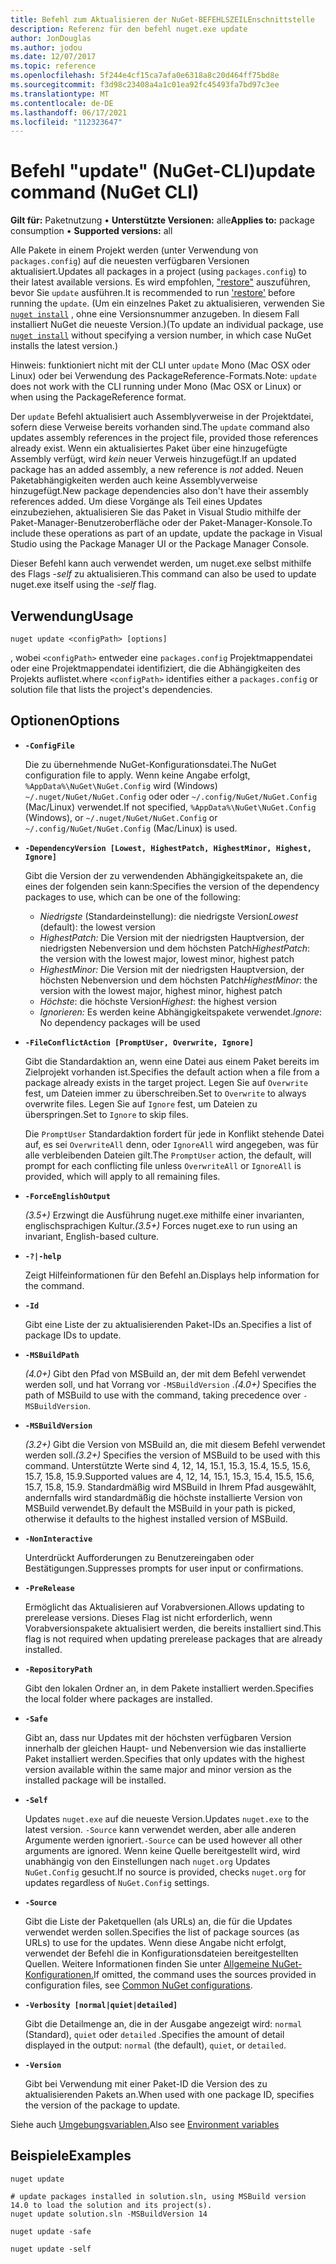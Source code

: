 ```yaml
---
title: Befehl zum Aktualisieren der NuGet-BEFEHLSZEILEnschnittstelle
description: Referenz für den befehl nuget.exe update
author: JonDouglas
ms.author: jodou
ms.date: 12/07/2017
ms.topic: reference
ms.openlocfilehash: 5f244e4cf15ca7afa0e6318a8c20d464ff75bd8e
ms.sourcegitcommit: f3d98c23408a4a1c01ea92fc45493fa7bd97c3ee
ms.translationtype: MT
ms.contentlocale: de-DE
ms.lasthandoff: 06/17/2021
ms.locfileid: "112323647"
---
```

# <a name="update-command-nuget-cli"></a><span data-ttu-id="55cb9-103">Befehl "update" (NuGet-CLI)</span><span class="sxs-lookup"><span data-stu-id="55cb9-103">update command (NuGet CLI)</span></span>

<span data-ttu-id="55cb9-104">**Gilt für:** Paketnutzung &bullet; **Unterstützte Versionen:** alle</span><span class="sxs-lookup"><span data-stu-id="55cb9-104">**Applies to:** package consumption &bullet; **Supported versions:** all</span></span>

<span data-ttu-id="55cb9-105">Alle Pakete in einem Projekt werden (unter Verwendung von `packages.config`) auf die neuesten verfügbaren Versionen aktualisiert.</span><span class="sxs-lookup"><span data-stu-id="55cb9-105">Updates all packages in a project (using `packages.config`) to their latest available versions.</span></span> <span data-ttu-id="55cb9-106">Es wird empfohlen, ["restore"](cli-ref-restore.md) auszuführen, bevor Sie `update` ausführen.</span><span class="sxs-lookup"><span data-stu-id="55cb9-106">It is recommended to run ['restore'](cli-ref-restore.md) before running the `update`.</span></span> <span data-ttu-id="55cb9-107">(Um ein einzelnes Paket zu aktualisieren, verwenden Sie [`nuget install`](cli-ref-install.md) , ohne eine Versionsnummer anzugeben. In diesem Fall installiert NuGet die neueste Version.)</span><span class="sxs-lookup"><span data-stu-id="55cb9-107">(To update an individual package, use [`nuget install`](cli-ref-install.md) without specifying a version number, in which case NuGet installs the latest version.)</span></span>

<span data-ttu-id="55cb9-108">Hinweis: funktioniert nicht mit der CLI unter `update` Mono (Mac OSX oder Linux) oder bei Verwendung des PackageReference-Formats.</span><span class="sxs-lookup"><span data-stu-id="55cb9-108">Note: `update` does not work with the CLI running under Mono (Mac OSX or Linux) or when using the PackageReference format.</span></span>

<span data-ttu-id="55cb9-109">Der `update` Befehl aktualisiert auch Assemblyverweise in der Projektdatei, sofern diese Verweise bereits vorhanden sind.</span><span class="sxs-lookup"><span data-stu-id="55cb9-109">The `update` command also updates assembly references in the project file, provided those references already exist.</span></span> <span data-ttu-id="55cb9-110">Wenn ein aktualisiertes Paket über eine hinzugefügte Assembly verfügt, wird *kein* neuer Verweis hinzugefügt.</span><span class="sxs-lookup"><span data-stu-id="55cb9-110">If an updated package has an added assembly, a new reference is *not* added.</span></span> <span data-ttu-id="55cb9-111">Neuen Paketabhängigkeiten werden auch keine Assemblyverweise hinzugefügt.</span><span class="sxs-lookup"><span data-stu-id="55cb9-111">New package dependencies also don't have their assembly references added.</span></span> <span data-ttu-id="55cb9-112">Um diese Vorgänge als Teil eines Updates einzubeziehen, aktualisieren Sie das Paket in Visual Studio mithilfe der Paket-Manager-Benutzeroberfläche oder der Paket-Manager-Konsole.</span><span class="sxs-lookup"><span data-stu-id="55cb9-112">To include these operations as part of an update, update the package in Visual Studio using the Package Manager UI or the Package Manager Console.</span></span>

<span data-ttu-id="55cb9-113">Dieser Befehl kann auch verwendet werden, um nuget.exe selbst mithilfe des Flags *-self* zu aktualisieren.</span><span class="sxs-lookup"><span data-stu-id="55cb9-113">This command can also be used to update nuget.exe itself using the *-self* flag.</span></span>

## <a name="usage"></a><span data-ttu-id="55cb9-114">Verwendung</span><span class="sxs-lookup"><span data-stu-id="55cb9-114">Usage</span></span>

```cli
nuget update <configPath> [options]
```

<span data-ttu-id="55cb9-115">, wobei `<configPath>` entweder eine `packages.config` Projektmappendatei oder eine Projektmappendatei identifiziert, die die Abhängigkeiten des Projekts auflistet.</span><span class="sxs-lookup"><span data-stu-id="55cb9-115">where `<configPath>` identifies either a `packages.config` or solution file that lists the project's dependencies.</span></span>

## <a name="options"></a><span data-ttu-id="55cb9-116">Optionen</span><span class="sxs-lookup"><span data-stu-id="55cb9-116">Options</span></span>

- **`-ConfigFile`**

  <span data-ttu-id="55cb9-117">Die zu übernehmende NuGet-Konfigurationsdatei.</span><span class="sxs-lookup"><span data-stu-id="55cb9-117">The NuGet configuration file to apply.</span></span> <span data-ttu-id="55cb9-118">Wenn keine Angabe erfolgt, `%AppData%\NuGet\NuGet.Config` wird (Windows) `~/.nuget/NuGet/NuGet.Config` oder oder `~/.config/NuGet/NuGet.Config` (Mac/Linux) verwendet.</span><span class="sxs-lookup"><span data-stu-id="55cb9-118">If not specified, `%AppData%\NuGet\NuGet.Config` (Windows), or `~/.nuget/NuGet/NuGet.Config` or `~/.config/NuGet/NuGet.Config` (Mac/Linux) is used.</span></span>
  
- **`-DependencyVersion [Lowest, HighestPatch, HighestMinor, Highest, Ignore]`**

  <span data-ttu-id="55cb9-119">Gibt die Version der zu verwendenden Abhängigkeitspakete an, die eines der folgenden sein kann:</span><span class="sxs-lookup"><span data-stu-id="55cb9-119">Specifies the version of the dependency packages to use, which can be one of the following:</span></span><br/><ul><li><span data-ttu-id="55cb9-120">*Niedrigste* (Standardeinstellung): die niedrigste Version</span><span class="sxs-lookup"><span data-stu-id="55cb9-120">*Lowest* (default): the lowest version</span></span></li><li><span data-ttu-id="55cb9-121">*HighestPatch:* Die Version mit der niedrigsten Hauptversion, der niedrigsten Nebenversion und dem höchsten Patch</span><span class="sxs-lookup"><span data-stu-id="55cb9-121">*HighestPatch*: the version with the lowest major, lowest minor, highest patch</span></span></li><li><span data-ttu-id="55cb9-122">*HighestMinor:* Die Version mit der niedrigsten Hauptversion, der höchsten Nebenversion und dem höchsten Patch</span><span class="sxs-lookup"><span data-stu-id="55cb9-122">*HighestMinor*: the version with the lowest major, highest minor, highest patch</span></span></li><li><span data-ttu-id="55cb9-123">*Höchste*: die höchste Version</span><span class="sxs-lookup"><span data-stu-id="55cb9-123">*Highest*: the highest version</span></span></li><li><span data-ttu-id="55cb9-124">*Ignorieren:* Es werden keine Abhängigkeitspakete verwendet.</span><span class="sxs-lookup"><span data-stu-id="55cb9-124">*Ignore*: No dependency packages will be used</span></span></li></ul>

- **`-FileConflictAction [PromptUser, Overwrite, Ignore]`**

  <span data-ttu-id="55cb9-125">Gibt die Standardaktion an, wenn eine Datei aus einem Paket bereits im Zielprojekt vorhanden ist.</span><span class="sxs-lookup"><span data-stu-id="55cb9-125">Specifies the default action when a file from a package already exists in the target project.</span></span> <span data-ttu-id="55cb9-126">Legen Sie auf `Overwrite` fest, um Dateien immer zu überschreiben.</span><span class="sxs-lookup"><span data-stu-id="55cb9-126">Set to `Overwrite` to always overwrite files.</span></span> <span data-ttu-id="55cb9-127">Legen Sie auf `Ignore` fest, um Dateien zu überspringen.</span><span class="sxs-lookup"><span data-stu-id="55cb9-127">Set to `Ignore` to skip files.</span></span>

  <span data-ttu-id="55cb9-128">Die `PromptUser` Standardaktion fordert für jede in Konflikt stehende Datei auf, es sei `OverwriteAll` denn, oder `IgnoreAll` wird angegeben, was für alle verbleibenden Dateien gilt.</span><span class="sxs-lookup"><span data-stu-id="55cb9-128">The `PromptUser` action, the default, will prompt for each conflicting file unless `OverwriteAll` or `IgnoreAll` is provided, which will apply to all remaining files.</span></span>

- **`-ForceEnglishOutput`**

  <span data-ttu-id="55cb9-129">*(3.5+)* Erzwingt die Ausführung nuget.exe mithilfe einer invarianten, englischsprachigen Kultur.</span><span class="sxs-lookup"><span data-stu-id="55cb9-129">*(3.5+)* Forces nuget.exe to run using an invariant, English-based culture.</span></span>

- **`-?|-help`**

  <span data-ttu-id="55cb9-130">Zeigt Hilfeinformationen für den Befehl an.</span><span class="sxs-lookup"><span data-stu-id="55cb9-130">Displays help information for the command.</span></span>

- **`-Id`**

  <span data-ttu-id="55cb9-131">Gibt eine Liste der zu aktualisierenden Paket-IDs an.</span><span class="sxs-lookup"><span data-stu-id="55cb9-131">Specifies a list of package IDs to update.</span></span>

- **`-MSBuildPath`**

  <span data-ttu-id="55cb9-132">*(4.0+)* Gibt den Pfad von MSBuild an, der mit dem Befehl verwendet werden soll, und hat Vorrang vor `-MSBuildVersion` .</span><span class="sxs-lookup"><span data-stu-id="55cb9-132">*(4.0+)* Specifies the path of MSBuild to use with the command, taking precedence over `-MSBuildVersion`.</span></span>

- **`-MSBuildVersion`**

  <span data-ttu-id="55cb9-133">*(3.2+)* Gibt die Version von MSBuild an, die mit diesem Befehl verwendet werden soll.</span><span class="sxs-lookup"><span data-stu-id="55cb9-133">*(3.2+)* Specifies the version of MSBuild to be used with this command.</span></span> <span data-ttu-id="55cb9-134">Unterstützte Werte sind 4, 12, 14, 15.1, 15.3, 15.4, 15.5, 15.6, 15.7, 15.8, 15.9.</span><span class="sxs-lookup"><span data-stu-id="55cb9-134">Supported values are 4, 12, 14, 15.1, 15.3, 15.4, 15.5, 15.6, 15.7, 15.8, 15.9.</span></span> <span data-ttu-id="55cb9-135">Standardmäßig wird MSBuild in Ihrem Pfad ausgewählt, andernfalls wird standardmäßig die höchste installierte Version von MSBuild verwendet.</span><span class="sxs-lookup"><span data-stu-id="55cb9-135">By default the MSBuild in your path is picked, otherwise it defaults to the highest installed version of MSBuild.</span></span>

- **`-NonInteractive`**

  <span data-ttu-id="55cb9-136">Unterdrückt Aufforderungen zu Benutzereingaben oder Bestätigungen.</span><span class="sxs-lookup"><span data-stu-id="55cb9-136">Suppresses prompts for user input or confirmations.</span></span>

- **`-PreRelease`**

  <span data-ttu-id="55cb9-137">Ermöglicht das Aktualisieren auf Vorabversionen.</span><span class="sxs-lookup"><span data-stu-id="55cb9-137">Allows updating to prerelease versions.</span></span> <span data-ttu-id="55cb9-138">Dieses Flag ist nicht erforderlich, wenn Vorabversionspakete aktualisiert werden, die bereits installiert sind.</span><span class="sxs-lookup"><span data-stu-id="55cb9-138">This flag is not required when updating prerelease packages that are already installed.</span></span>

- **`-RepositoryPath`**

  <span data-ttu-id="55cb9-139">Gibt den lokalen Ordner an, in dem Pakete installiert werden.</span><span class="sxs-lookup"><span data-stu-id="55cb9-139">Specifies the local folder where packages are installed.</span></span>

- **`-Safe`**

  <span data-ttu-id="55cb9-140">Gibt an, dass nur Updates mit der höchsten verfügbaren Version innerhalb der gleichen Haupt- und Nebenversion wie das installierte Paket installiert werden.</span><span class="sxs-lookup"><span data-stu-id="55cb9-140">Specifies that only updates with the highest version available within the same major and minor version as the installed package will be installed.</span></span>

- **`-Self`**

  <span data-ttu-id="55cb9-141">Updates `nuget.exe` auf die neueste Version.</span><span class="sxs-lookup"><span data-stu-id="55cb9-141">Updates `nuget.exe` to the latest version.</span></span> <span data-ttu-id="55cb9-142">`-Source` kann verwendet werden, aber alle anderen Argumente werden ignoriert.</span><span class="sxs-lookup"><span data-stu-id="55cb9-142">`-Source` can be used however all other arguments are ignored.</span></span> <span data-ttu-id="55cb9-143">Wenn keine Quelle bereitgestellt wird, wird unabhängig von den Einstellungen nach `nuget.org` Updates `NuGet.Config` gesucht.</span><span class="sxs-lookup"><span data-stu-id="55cb9-143">If no source is provided, checks `nuget.org` for updates regardless of `NuGet.Config` settings.</span></span>

- **`-Source`**

  <span data-ttu-id="55cb9-144">Gibt die Liste der Paketquellen (als URLs) an, die für die Updates verwendet werden sollen.</span><span class="sxs-lookup"><span data-stu-id="55cb9-144">Specifies the list of package sources (as URLs) to use for the updates.</span></span> <span data-ttu-id="55cb9-145">Wenn diese Angabe nicht erfolgt, verwendet der Befehl die in Konfigurationsdateien bereitgestellten Quellen. Weitere Informationen finden Sie unter [Allgemeine NuGet-Konfigurationen.](../../consume-packages/configuring-nuget-behavior.md)</span><span class="sxs-lookup"><span data-stu-id="55cb9-145">If omitted, the command uses the sources provided in configuration files, see [Common NuGet configurations](../../consume-packages/configuring-nuget-behavior.md).</span></span>

- **`-Verbosity [normal|quiet|detailed]`**

  <span data-ttu-id="55cb9-146">Gibt die Detailmenge an, die in der Ausgabe angezeigt wird: `normal` (Standard), `quiet` oder `detailed` .</span><span class="sxs-lookup"><span data-stu-id="55cb9-146">Specifies the amount of detail displayed in the output: `normal` (the default), `quiet`, or `detailed`.</span></span>

- **`-Version`**

  <span data-ttu-id="55cb9-147">Gibt bei Verwendung mit einer Paket-ID die Version des zu aktualisierenden Pakets an.</span><span class="sxs-lookup"><span data-stu-id="55cb9-147">When used with one package ID, specifies the version of the package to update.</span></span>

<span data-ttu-id="55cb9-148">Siehe auch [Umgebungsvariablen.](cli-ref-environment-variables.md)</span><span class="sxs-lookup"><span data-stu-id="55cb9-148">Also see [Environment variables](cli-ref-environment-variables.md)</span></span>

## <a name="examples"></a><span data-ttu-id="55cb9-149">Beispiele</span><span class="sxs-lookup"><span data-stu-id="55cb9-149">Examples</span></span>

```cli
nuget update

# update packages installed in solution.sln, using MSBuild version 14.0 to load the solution and its project(s).
nuget update solution.sln -MSBuildVersion 14

nuget update -safe

nuget update -self
```

